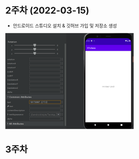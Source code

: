 # 2주차 (2022-03-15)
- 안드로이드 스튜디오 설치 & 깃허브 가입 및 저장소 생성
 
<img width="400" height="300" src="./pic/349812.png"></img>

# 3주차
